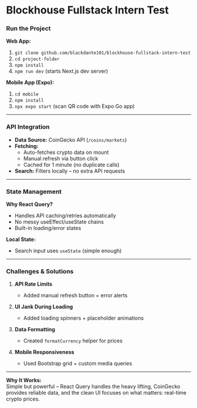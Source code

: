# Blockhouse Fullstack Intern Test

### **Run the Project**  
**Web App:**  
1. `git clone github.com/blackdante101/blockhouse-fullstack-intern-test`  
2. `cd project-folder`  
3. `npm install`  
4. `npm run dev` (starts Next.js dev server)  

**Mobile App (Expo):**  
1. `cd mobile`  
2. `npm install`  
3. `npx expo start` (scan QR code with Expo Go app)  

---

### **API Integration**  
- **Data Source:** CoinGecko API (`/coins/markets`)  
- **Fetching:**  
  - Auto-fetches crypto data on mount  
  - Manual refresh via button click  
  - Cached for 1 minute (no duplicate calls)  
- **Search:** Filters locally – no extra API requests  

---

### **State Management**  
**Why React Query?**  
- Handles API caching/retries automatically  
- No messy useEffect/useState chains  
- Built-in loading/error states  

**Local State:**  
- Search input uses `useState` (simple enough)  

---

### **Challenges & Solutions**  
1. **API Rate Limits**  
   - Added manual refresh button + error alerts  

2. **UI Jank During Loading**  
   - Added loading spinners + placeholder animations  

3. **Data Formatting**  
   - Created `formatCurrency` helper for prices  

4. **Mobile Responsiveness**  
   - Used Bootstrap grid + custom media queries  

--- 

**Why It Works:**  
Simple but powerful – React Query handles the heavy lifting, CoinGecko provides reliable data, and the clean UI focuses on what matters: real-time crypto prices.